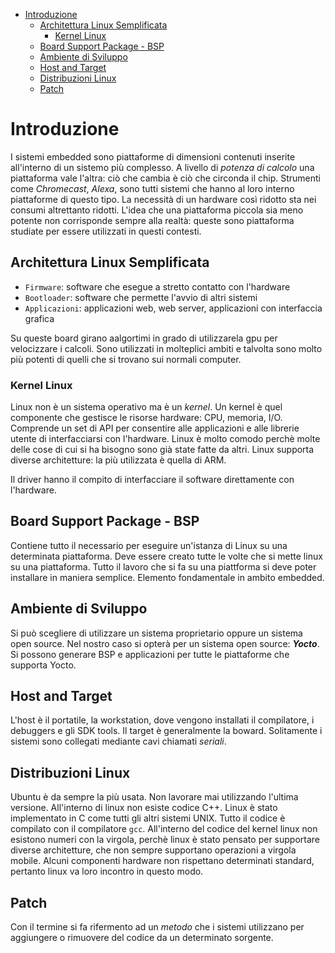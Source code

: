 - [Introduzione](#introduzione)
  - [Architettura Linux Semplificata](#architettura-linux-semplificata)
    - [Kernel Linux](#kernel-linux)
  - [Board Support Package - BSP](#board-support-package---bsp)
  - [Ambiente di Sviluppo](#ambiente-di-sviluppo)
  - [Host and Target](#host-and-target)
  - [Distribuzioni Linux](#distribuzioni-linux)
  - [Patch](#patch)

# Introduzione
I sistemi embedded sono piattaforme di dimensioni contenuti inserite all'interno di un sistemo più complesso. A livello di *potenza di calcolo* una piattaforma vale l'altra: ciò che cambia è ciò che circonda il chip. Strumenti come *Chromecast*, *Alexa*, sono tutti sistemi che hanno al loro interno piattaforme di questo tipo. La necessità di un hardware così ridotto sta nei consumi altrettanto ridotti. L'idea che una piattaforma piccola sia meno potente non corrisponde sempre alla realtà: queste sono piattaforma studiate per essere utilizzati in questi contesti.

## Architettura Linux Semplificata
- `Firmware`: software che esegue a stretto contatto con l'hardware
- `Bootloader`: software che permette l'avvio di altri sistemi
- `Applicazioni`: applicazioni web, web server, applicazioni con interfaccia grafica

Su queste board girano aalgortimi in grado di utilizzarela gpu per velocizzare i calcoli. Sono utilizzati in molteplici ambiti e talvolta sono molto più potenti di quelli che si trovano sui normali computer.

### Kernel Linux
Linux non è un sistema operativo ma è un *kernel*. Un kernel è quel componente che gestisce le risorse hardware: CPU, memoria, I/O. Comprende un set di API per consentire alle applicazioni e alle librerie utente di interfacciarsi con l'hardware. Linux è molto comodo perchè molte delle cose di cui si ha bisogno sono già state fatte da altri. Linux supporta diverse architetture: la più utilizzata è quella di ARM.

Il driver hanno il compito di interfacciare il software direttamente con l'hardware.

## Board Support Package - BSP
Contiene tutto il necessario per eseguire un'istanza di Linux su una determinata piattaforma. Deve essere creato tutte le volte che si mette linux su una piattaforma. Tutto il lavoro che si fa su una piattforma si deve poter installare in maniera semplice. Elemento fondamentale in ambito embedded.

## Ambiente di Sviluppo
Si può scegliere di utilizzare un sistema proprietario oppure un sistema open source. Nel nostro caso si opterà per un sistema open source: ***Yocto***. Si possono generare BSP e applicazioni per tutte le piattaforme che supporta Yocto.

## Host and Target
L'host è il portatile, la workstation, dove vengono installati il compilatore, i debuggers e gli SDK tools. Il target è generalmente la boward. Solitamente i sistemi sono collegati mediante cavi chiamati *seriali*.

## Distribuzioni Linux
Ubuntu è da sempre la più usata. Non lavorare mai utilizzando l'ultima versione. All'interno di linux non esiste codice C++. Linux è stato implementato in C come tutti gli altri sistemi UNIX. Tutto il codice è compilato con il compilatore `gcc`. All'interno del codice del kernel linux non esistono numeri con la virgola, perchè linux è stato pensato per supportare diverse architetture, che non sempre supportano operazioni a virgola mobile. Alcuni componenti hardware non rispettano determinati standard, pertanto linux va loro incontro in questo modo.

## Patch
Con il termine si fa rifermento ad un *metodo* che i sistemi utilizzano per aggiungere o rimuovere del codice da un determinato sorgente.